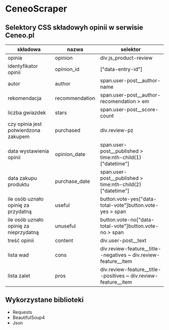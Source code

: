 # CeneoScraper
## Selektory CSS składowyh opinii w serwisie Ceneo.pl

| składowa | nazwa | selektor |
| --- | --- | --- |
| opinia | opinion | div.js\_product-review |
| identyfikator opinii | opinion\_id | ["data-entry-id"] |
| autor | author | span.user-post\_\_author-name |
| rekomendacja | recommendation | span.user-post\_\_author-recomendation \> em |
| liczba gwiazdek | stars | span.user-post\_\_score-count |
| czy opinia jest potwierdzona zakupem | purchased | div.review-pz |
| data wystawienia opinii | opinion\_date | span.user-post\_\_published \> time:nth-child(1)["datetime"] |
| data zakupu produktu | purchase\_date | span.user-post\_\_published \> time:nth-child(2)["datetime"] |
| ile osób uznało opinię za przydatną | useful | button.vote-yes["data-total-vote"]button.vote-yes \> span |
| ile osób uznało opinię za nieprzydatną | unuseful | button.vote-no["data-total-vote"]button.vote-no \> span |
| treść opinii | content | div.user-post\_\_text |
| lista wad | cons | div.review-feature\_\_title--negatives ~ div.review-feature\_\_item |
| lista zalet | pros | div.review-feature\_\_title--positives ~ div.review-feature\_\_item |

## Wykorzystane biblioteki
- Requests
- BeautifulSoup4
- Json